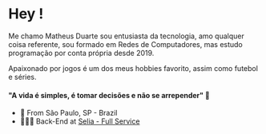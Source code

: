 # Hey !

Me chamo Matheus Duarte sou entusiasta da tecnologia, amo qualquer coisa referente, sou formado em Redes de Computadores, mas estudo programação por conta própria desde 2019.

Apaixonado por jogos é um dos meus hobbies favorito, assim como futebol e séries.

#### "A vida é simples, é tomar decisões e não se arrepender" 🚀

- 📍 From São Paulo, SP - Brazil
- 👨🏻‍💻 Back-End at [Selia - Full Service](https://selia.com.br/)
